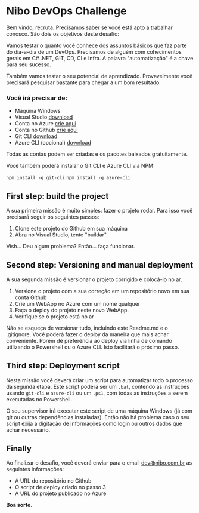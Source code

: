 # Nibo DevOps Challenge

Bem vindo, recruta. Precisamos saber se você está apto a trabalhar conosco. São dois os objetivos deste desafio:

Vamos testar o quanto você conhece dos assuntos básicos que faz parte do dia-a-dia de um DevOps. Precisamos de alguém com cohecimentos gerais em C# .NET, GIT, CD, CI e Infra. A palavra "automatização" é a chave para seu sucesso.

Também vamos testar o seu potencial de aprendizado. Provavelmente você precisará pesquisar bastante para chegar a um bom resultado. 

### Você irá precisar de:

+ Máquina Windows
+ Visual Studio [download](https://www.visualstudio.com/pt-br/downloads/)
+ Conta no Azure [crie aqui](https://azure.microsoft.com/pt-br/free/)
+ Conta no Github [crie aqui](https://github.com/join?source=header-home)
+ Git CLI [download](https://git-scm.com/downloads)
+ Azure CLI (opcional) [download](https://docs.microsoft.com/en-us/azure/xplat-cli-install)

Todas as contas podem ser criadas e os pacotes baixados gratuitamente.

Você também poderá instalar o Git CLI e Azure CLI via NPM:

`npm install -g git-cli` `npm install -g azure-cli`

## First step: build the project

A sua primeira missão é muito simples: fazer o projeto rodar. Para isso você precisará seguir os seguintes passos:

1. Clone este projeto do Github em sua máquina
2. Abra no Visual Studio, tente "buildar"

Vish... Deu algum problema? Então... faça funcionar.

## Second step: Versioning and manual deployment

A sua segunda missão é versionar o projeto corrigido e colocá-lo no ar.

1. Versione o projeto com a sua correção em um repositório novo em sua conta Github
2. Crie um WebApp no Azure com um nome qualquer
3. Faça o deploy do projeto neste novo WebApp.
4. Verifique se o projeto está no ar

Não se esqueça de versionar tudo, incluindo este Readme.md e o .gitignore.
Você poderá fazer o deploy da maneira que mais achar conveniente. Porém dê preferência ao deploy via linha de comando utilizando o Powershell ou o Azure CLI. Isto facilitará o próximo passo.

## Third step: Deployment script

Nesta missão você deverá criar um script para automatizar todo o processo da segunda etapa. Este script poderá ser um `.bat`, contendo as instruções usando `git-cli` e `azure-cli` ou um `.ps1`, com todas as instruções a serem executadas no Powershell.

O seu supervisor irá executar este script de uma máquina Windows (já com git ou outras dependências instaladas). Então não há problema caso o seu script exija a digitação de informações como login ou outros dados que achar necessário. 


## Finally

Ao finalizar o desafio, você deverá enviar para o email dev@nibo.com.br as seguintes informações:

+ A URL do repositório no Github
+ O script de deploy criado no passo 3
+ A URL do projeto publicado no Azure

**Boa sorte.**
